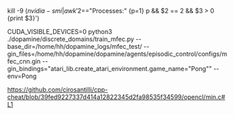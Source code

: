 kill -9 $(nvidia-smi | awk '$2=="Processes:" {p=1} p && $2 == 2 && $3 > 0 {print $3}')

CUDA_VISIBLE_DEVICES=0 python3 ./dopamine/discrete_domains/train_mfec.py --base_dir=/home/hh/dopamine_logs/mfec_test/ --gin_files=/home/hh/dopamine/dopamine/agents/episodic_control/configs/mfec_cnn.gin --gin_bindings="atari_lib.create_atari_environment.game_name=\"Pong\"" --env=Pong


https://github.com/cirosantilli/cpp-cheat/blob/39fed9227337d414a12822345d2fa98535f34599/opencl/min.c#L1

